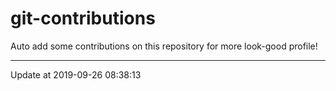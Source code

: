 # git-contributions

Auto add some contributions on this repository for more look-good profile!

---

Update at 2019-09-26 08:38:13
